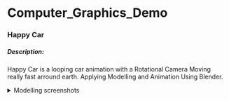 # Computer_Graphics_Demo
### Happy Car

##### Description:
Happy Car is a looping car animation with a Rotational Camera Moving really fast arround earth. Applying Modelling and Animation Using Blender.

<details>
  <summary>Modelling screenshots</summary>
<p>
![1](https://user-images.githubusercontent.com/52586356/125950776-901f76bb-c96d-4193-b7e0-e8c18a9c50c2.png)
![2](https://user-images.githubusercontent.com/52586356/125950857-637dbf67-9017-4e5e-a6ed-aa948ab6b888.png)
![3](https://user-images.githubusercontent.com/52586356/125950894-697b38c7-2883-49f3-a0a1-3e59aa77969e.png)
![4](https://user-images.githubusercontent.com/52586356/125950914-3c4f9d34-6429-41f8-b09d-1fe2cbbe9519.png)
![5](https://user-images.githubusercontent.com/52586356/125950946-5b11d651-cc5e-43b4-be30-c570782fd0d1.png)
![6](https://user-images.githubusercontent.com/52586356/125950992-504c37b2-2040-4064-8247-3e6343ad64ee.png)

</p>
</details>


